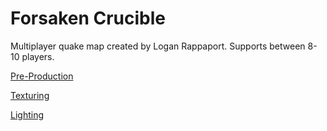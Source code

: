 # Forsaken Crucible

Multiplayer quake map created by Logan Rappaport. Supports between 8-10 players. 

[Pre-Production](https://github.com/Loganrap5/quake/blob/main/Preproduction.md)

[Texturing](https://github.com/Loganrap5/quake/blob/main/Texturing.md)

[Lighting](https://github.com/Loganrap5/quake/blob/main/Lighting.md)




